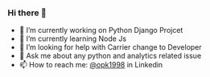 ### Hi there 👋
- 🔭 I’m currently working on Python Django Projcet
- 🌱 I’m currently learning Node Js
- 🤔 I’m looking for help with Carrier change to Developer
- 💬 Ask me about any python and analytics related issue
- 📫 How to reach me: [@opk1998](https://www.linkedin.com/in/opk1998/) in Linkedin



<!--
**op9494/op9494** is a ✨ _special_ ✨ repository because its `README.md` (this file) appears on your GitHub profile.

Here are some ideas to get you started:

- 🔭 I’m currently working on ...
- 🌱 I’m currently learning ...
- 👯 I’m looking to collaborate on ...
- 🤔 I’m looking for help with ...
- 💬 Ask me about ...
- 📫 How to reach me: ...
- 😄 Pronouns: ...
- ⚡ Fun fact: ...
-->
